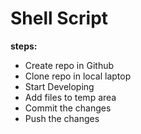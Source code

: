# Shell Script

**steps:**

* Create repo in Github
* Clone repo in local laptop
* Start Developing
* Add files to temp area
* Commit  the changes
* Push the changes